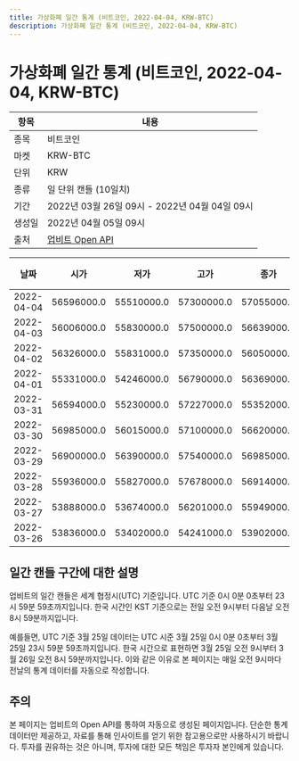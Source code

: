 ```yaml
---
title: 가상화폐 일간 통계 (비트코인, 2022-04-04, KRW-BTC)
description: 가상화폐 일간 통계 (비트코인, 2022-04-04, KRW-BTC)
---
```



가상화폐 일간 통계 (비트코인, 2022-04-04, KRW-BTC)
===

|항목|내용|
|--|--|
|종목|비트코인|
|마켓|KRW-BTC|
|단위|KRW|
|종류|일 단위 캔들 (10일치)|
|기간|2022년 03월 26일 09시 - 2022년 04월 04일 09시|
|생성일|2022년 04월 05일 09시|
|출처|[업비트 Open API](https://docs.upbit.com)|


|날짜|시가|저가|고가|종가|비고|
|--|--|--|--|--|--|
|2022-04-04|56596000.0|55510000.0|57300000.0|57055000.0|    |
|2022-04-03|56006000.0|55830000.0|57500000.0|56639000.0|    |
|2022-04-02|56326000.0|55831000.0|57350000.0|56050000.0|    |
|2022-04-01|55331000.0|54246000.0|56790000.0|56369000.0|    |
|2022-03-31|56594000.0|55230000.0|57227000.0|55352000.0|    |
|2022-03-30|56985000.0|56015000.0|57100000.0|56620000.0|    |
|2022-03-29|56900000.0|56390000.0|57540000.0|56985000.0|    |
|2022-03-28|55936000.0|55827000.0|57678000.0|56914000.0|    |
|2022-03-27|53888000.0|53674000.0|56201000.0|55949000.0|    |
|2022-03-26|53836000.0|53402000.0|54241000.0|53902000.0|    |


일간 캔들 구간에 대한 설명
---


업비트의 일간 캔들은 세계 협정시(UTC) 기준입니다. 
UTC 기준 0시 0분 0초부터 23시 59분 59초까지입니다. 
한국 시간인 KST 기준으로는 전일 오전 9시부터 다음날 오전 8시 59분까지입니다. 


예를들면, UTC 기준 3월 25일 데이터는 UTC 시준 3월 25일 0시 0분 0초부터 3월 25일 23시 59분 59초까지입니다. 
한국 시간으로 표현하면 3월 25일 오전 9시부터 3월 26일 오전 8시 59분까지입니다. 
이와 같은 이유로 본 페이지는 매일 오전 9시마다 전날의 통계 데이터를 자동으로 작성합니다. 


주의
---


본 페이지는 업비트의 Open API를 통하여 자동으로 생성된 페이지입니다. 
단순한 통계 데이터만 제공하고, 자료를 통해 인사이트를 얻기 위한 참고용으로만 사용하시기 바랍니다. 
투자를 권유하는 것은 아니며, 투자에 대한 모든 책임은 투자자 본인에게 있습니다. 
